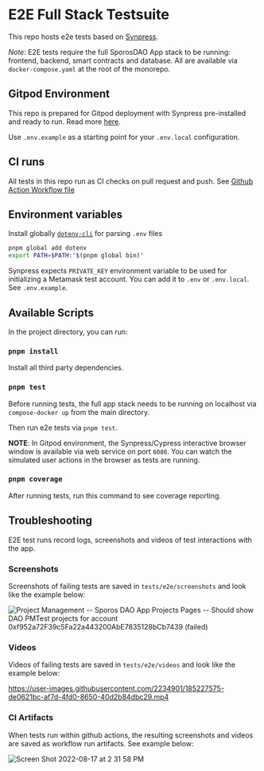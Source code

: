 # E2E Full Stack Testsuite

This repo hosts e2e tests based on [Synpress](https://github.com/Synthetixio/synpress).

_Note_: E2E tests require the full SporosDAO App stack to be running: frontend, backend, smart contracts and database. All are available via `docker-compose.yaml` at the root of the monorepo.

## Gitpod Environment

This repo is prepared for Gitpod deployment with Synpress pre-installed and ready to run. Read more [here](https://github.com/mikenikles/cypress-on-gitpod).

Use `.env.example` as a starting point for your `.env.local` configuration.

## CI runs

All tests in this repo run as CI checks on pull request and push. See [Github Action Workflow file](../.github/workflows/e2e-tests.yml)

## Environment variables

Install globally [`dotenv-cli`](https://www.npmjs.com/package/dotenv-cli) for parsing `.env` files
```bash
pnpm global add dotenv
export PATH=$PATH:"$(pnpm global bin)"
```

Synpress expects `PRIVATE_KEY` environment variable to be used for initializing a Metamask test account. You can add it to `.env` or `.env.local`. See `.env.example`.

## Available Scripts

In the project directory, you can run:

### `pnpm install`

Install all third party dependencies.

### `pnpm test`

Before running tests, the full app stack needs to be running on localhost via
`compose-docker up` from the main directory.

Then run e2e tests via `pnpm test`.

__NOTE__: In Gitpod environment, the Synpress/Cypress interactive browser window is available via web service on port `6080`. You can watch the simulated user actions in the browser as tests are running.


### `pnpm coverage`

After running tests, run this command to see coverage reporting.

## Troubleshooting

E2E test runs record logs, screenshots and videos of test interactions with the app.

### Screenshots

Screenshots of failing tests are saved in `tests/e2e/screenshots` and look like the example below:

![Project Management -- Sporos DAO App Projects Pages -- Should show DAO PMTest projects for account 0xf952a72F39c5Fa22a443200AbE7835128bCb7439 (failed)](https://user-images.githubusercontent.com/2234901/185227458-13898c89-8e13-41c0-96a5-deca194c94fe.png)

### Videos

Videos of failing tests are saved in `tests/e2e/videos` and look like the example below:

https://user-images.githubusercontent.com/2234901/185227575-de0621bc-af7d-4fd0-8650-40d2b84dbc29.mp4

### CI Artifacts

When tests run within github actions, the resulting screenshots and videos are saved as workflow run artifacts. See example below:

![Screen Shot 2022-08-17 at 2 31 58 PM](https://user-images.githubusercontent.com/2234901/185227760-9c7ba623-4cd0-475c-b2a5-6adfd26ed2db.png)

